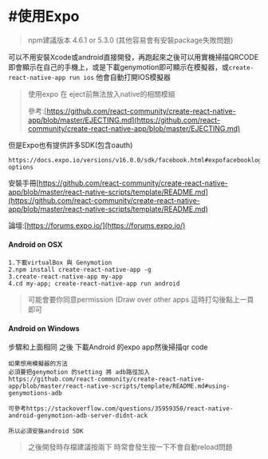 # \#使用Expo

> npm建議版本 4.6.1  or 5.3.0  \(其他容易會有安裝package失敗問題\)

可以不用安裝Xcode或android直接開發，再跑起來之後可以用實機掃描QRCODE即會顯示在自己的手機上，或是下載genymotion即可顯示在模擬器，或`create-react-native-app run ios` 他會自動打開IOS模擬器

> 使用expo 在 eject前無法放入native的相關模組
>
> 參考:[https://github.com/react-community/create-react-native-app/blob/master/EJECTING.md](https://github.com/react-community/create-react-native-app/blob/master/EJECTING.md)

但是Expo也有提供許多SDK\(包含oauth\)

```
https://docs.expo.io/versions/v16.0.0/sdk/facebook.html#expofacebookloginwithreadpermissionsasyncappid-options
```

安裝手冊[https://github.com/react-community/create-react-native-app/blob/master/react-native-scripts/template/README.md](https://github.com/react-community/create-react-native-app/blob/master/react-native-scripts/template/README.md)

論壇:[https://forums.expo.io/](https://forums.expo.io/)

#### Android on OSX

```
1.下載virtualBox 與 Genymotion
2.npm install create-react-native-app -g
3.create-react-native-app my-app 
4.cd my-app; create-react-native-app run android
```

> 可能會要你同意permission \(Draw over other apps 這時打勾後點上一頁即可

#### Android on Windows

步驟和上面相同  之後  下載Android 的expo app然後掃描qr code

```
如果想用模擬器的方法
必須要把genymotion 的setting 將 adb路徑加入
https://github.com/react-community/create-react-native-app/blob/master/react-native-scripts/template/README.md#using-genymotions-adb

可參考https://stackoverflow.com/questions/35959350/react-native-android-genymotion-adb-server-didnt-ack

所以必須安裝android SDK
```





> 之後開發時存檔建議按兩下  時常會發生按一下不會自動reload問題



